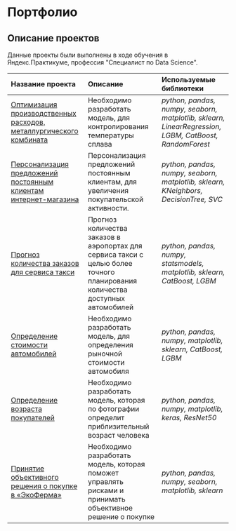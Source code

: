 # Портфолио

## Описание проектов

Данные проекты были выполнены в ходе обучения в Яндекс.Практикуме, профессия "Специалист по Data Science".

| Название проекта | Описание | Используемые библиотеки | 
| :---------------------- | :---------------------- | :---------------------- |
| [Оптимизация производственных расходов, металлургического комбината](Project3) | Необходимо разработать модель, для контролирования температуры сплава| *python, pandas, numpy, seaborn, matplotlib, sklearn, LinearRegression, LGBM, CatBoost, RandomForest* |
| [Персонализация предложений постоянным клиентам интернет-магазина](Project2) | Персонализация предложений постоянным клиентам, для увеличения покупательской активности.| *python, pandas, numpy, seaborn, matplotlib, sklearn, KNeighbors, DecisionTree, SVC* |
| [Прогноз количества заказов для сервиса такси](Project1) | Прогноз количества заказов в аэропортах для сервиса такси с целью более точного планирования количества доступных автомобилей| *python, pandas, numpy, statsmodels, matplotlib, sklearn, CatBoost, LGBM* |
| [Определение стоимости автомобилей](Project4) | Необходимо разработать модель, для определения рыночной стоимости автомобиля| *python, pandas, numpy, matplotlib, sklearn, CatBoost, LGBM* |
| [Определение возраста покупателей](Project5) | Необходимо разработать модель, которая по фотографии определит приблизительный возраст человека| *python, pandas, numpy, matplotlib, keras, ResNet50* |
| [Принятие объективного решения о покупке в «ЭкоФерма»](Project6) | Необходимо разработать модель, которая поможет управлять рисками и принимать объективное решение о покупке| *python, pandas, numpy, seaborn, matplotlib, sklearn* |


